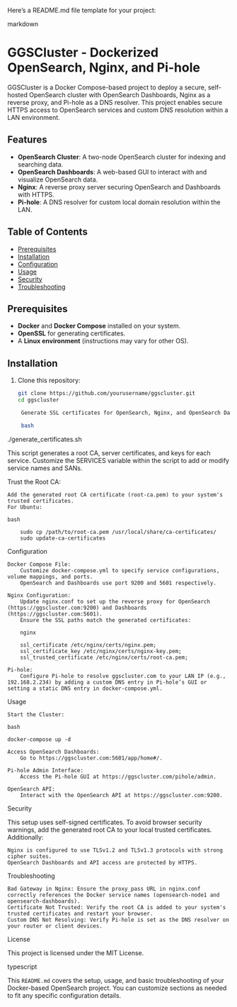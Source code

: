 Here’s a README.md file template for your project:

markdown

# GGSCluster - Dockerized OpenSearch, Nginx, and Pi-hole

GGSCluster is a Docker Compose-based project to deploy a secure, self-hosted OpenSearch cluster with OpenSearch Dashboards, Nginx as a reverse proxy, and Pi-hole as a DNS resolver. This project enables secure HTTPS access to OpenSearch services and custom DNS resolution within a LAN environment.

## Features

- **OpenSearch Cluster**: A two-node OpenSearch cluster for indexing and searching data.
- **OpenSearch Dashboards**: A web-based GUI to interact with and visualize OpenSearch data.
- **Nginx**: A reverse proxy server securing OpenSearch and Dashboards with HTTPS.
- **Pi-hole**: A DNS resolver for custom local domain resolution within the LAN.

## Table of Contents

- [Prerequisites](#prerequisites)
- [Installation](#installation)
- [Configuration](#configuration)
- [Usage](#usage)
- [Security](#security)
- [Troubleshooting](#troubleshooting)

## Prerequisites

- **Docker** and **Docker Compose** installed on your system.
- **OpenSSL** for generating certificates.
- A **Linux environment** (instructions may vary for other OS).

## Installation

1. Clone this repository:
   ```bash
   git clone https://github.com/yourusername/ggscluster.git
   cd ggscluster

    Generate SSL certificates for OpenSearch, Nginx, and OpenSearch Dashboards:

    bash

./generate_certificates.sh

This script generates a root CA, server certificates, and keys for each service. Customize the SERVICES variable within the script to add or modify service names and SANs.

Trust the Root CA:

    Add the generated root CA certificate (root-ca.pem) to your system's trusted certificates.
    For Ubuntu:

    bash

        sudo cp /path/to/root-ca.pem /usr/local/share/ca-certificates/
        sudo update-ca-certificates

Configuration

    Docker Compose File:
        Customize docker-compose.yml to specify service configurations, volume mappings, and ports.
        OpenSearch and Dashboards use port 9200 and 5601 respectively.

    Nginx Configuration:
        Update nginx.conf to set up the reverse proxy for OpenSearch (https://ggscluster.com:9200) and Dashboards (https://ggscluster.com:5601).
        Ensure the SSL paths match the generated certificates:

        nginx

        ssl_certificate /etc/nginx/certs/nginx.pem;
        ssl_certificate_key /etc/nginx/certs/nginx-key.pem;
        ssl_trusted_certificate /etc/nginx/certs/root-ca.pem;

    Pi-hole:
        Configure Pi-hole to resolve ggscluster.com to your LAN IP (e.g., 192.168.2.234) by adding a custom DNS entry in Pi-hole’s GUI or setting a static DNS entry in docker-compose.yml.

Usage

    Start the Cluster:

    bash

    docker-compose up -d

    Access OpenSearch Dashboards:
        Go to https://ggscluster.com:5601/app/home#/.

    Pi-hole Admin Interface:
        Access the Pi-hole GUI at https://ggscluster.com/pihole/admin.

    OpenSearch API:
        Interact with the OpenSearch API at https://ggscluster.com:9200.

Security

This setup uses self-signed certificates. To avoid browser security warnings, add the generated root CA to your local trusted certificates. Additionally:

    Nginx is configured to use TLSv1.2 and TLSv1.3 protocols with strong cipher suites.
    OpenSearch Dashboards and API access are protected by HTTPS.

Troubleshooting

    Bad Gateway in Nginx: Ensure the proxy_pass URL in nginx.conf correctly references the Docker service names (opensearch-node1 and opensearch-dashboards).
    Certificate Not Trusted: Verify the root CA is added to your system's trusted certificates and restart your browser.
    Custom DNS Not Resolving: Verify Pi-hole is set as the DNS resolver on your router or client devices.

License

This project is licensed under the MIT License.

typescript


This `README.md` covers the setup, usage, and basic troubleshooting of your Docker-based OpenSearch project. You can customize sections as needed to fit any specific configuration details.